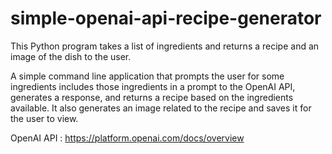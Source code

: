 # simple-openai-api-recipe-generator
This Python program takes a list of ingredients and returns a recipe and an image of the dish to the user.

A simple command line application that prompts the user for some ingredients includes those ingredients in a prompt to the OpenAI API,
generates a response, and returns a recipe based on the ingredients available. It also generates an image related to the recipe and saves
it for the user to view.

OpenAI API : https://platform.openai.com/docs/overview
